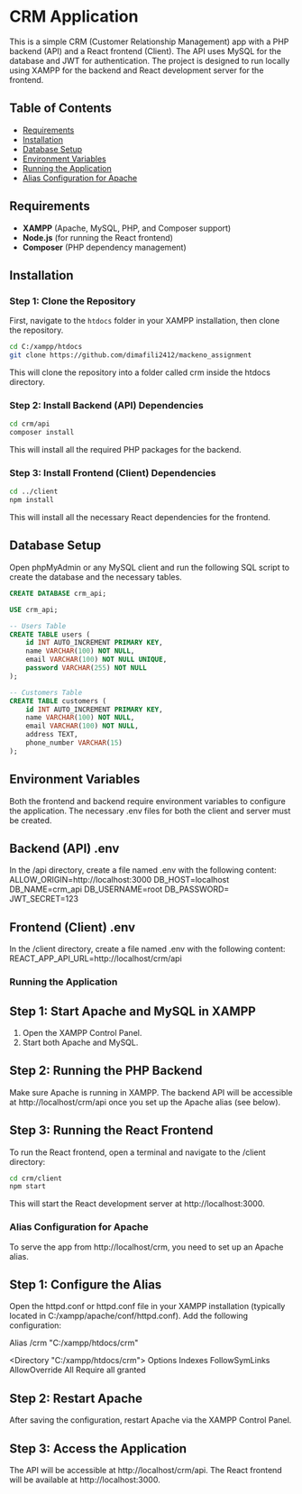 # CRM Application

This is a simple CRM (Customer Relationship Management) app with a PHP backend (API) and a React frontend (Client). The API uses MySQL for the database and JWT for authentication. The project is designed to run locally using XAMPP for the backend and React development server for the frontend.

## Table of Contents

-   [Requirements](#requirements)
-   [Installation](#installation)
-   [Database Setup](#database-setup)
-   [Environment Variables](#environment-variables)
-   [Running the Application](#running-the-application)
-   [Alias Configuration for Apache](#alias-configuration-for-apache)

## Requirements

-   **XAMPP** (Apache, MySQL, PHP, and Composer support)
-   **Node.js** (for running the React frontend)
-   **Composer** (PHP dependency management)

## Installation

### Step 1: Clone the Repository

First, navigate to the `htdocs` folder in your XAMPP installation, then clone the repository.

```bash
cd C:/xampp/htdocs
git clone https://github.com/dimafili2412/mackeno_assignment
```

This will clone the repository into a folder called crm inside the htdocs directory.

### Step 2: Install Backend (API) Dependencies

```bash
cd crm/api
composer install
```

This will install all the required PHP packages for the backend.

### Step 3: Install Frontend (Client) Dependencies

```bash
cd ../client
npm install
```

This will install all the necessary React dependencies for the frontend.

## Database Setup

Open phpMyAdmin or any MySQL client and run the following SQL script to create the database and the necessary tables.

```sql
CREATE DATABASE crm_api;

USE crm_api;

-- Users Table
CREATE TABLE users (
    id INT AUTO_INCREMENT PRIMARY KEY,
    name VARCHAR(100) NOT NULL,
    email VARCHAR(100) NOT NULL UNIQUE,
    password VARCHAR(255) NOT NULL
);

-- Customers Table
CREATE TABLE customers (
    id INT AUTO_INCREMENT PRIMARY KEY,
    name VARCHAR(100) NOT NULL,
    email VARCHAR(100) NOT NULL,
    address TEXT,
    phone_number VARCHAR(15)
);
```

## Environment Variables

Both the frontend and backend require environment variables to configure the application. The necessary .env files for both the client and server must be created.

## Backend (API) .env

In the /api directory, create a file named .env with the following content:
ALLOW_ORIGIN=http://localhost:3000
DB_HOST=localhost
DB_NAME=crm_api
DB_USERNAME=root
DB_PASSWORD=
JWT_SECRET=123

## Frontend (Client) .env

In the /client directory, create a file named .env with the following content:
REACT_APP_API_URL=http://localhost/crm/api

### Running the Application

## Step 1: Start Apache and MySQL in XAMPP

1. Open the XAMPP Control Panel.
2. Start both Apache and MySQL.

## Step 2: Running the PHP Backend

Make sure Apache is running in XAMPP. The backend API will be accessible at http://localhost/crm/api once you set up the Apache alias (see below).

## Step 3: Running the React Frontend

To run the React frontend, open a terminal and navigate to the /client directory:

```bash
cd crm/client
npm start
```

This will start the React development server at http://localhost:3000.

### Alias Configuration for Apache

To serve the app from http://localhost/crm, you need to set up an Apache alias.

## Step 1: Configure the Alias

Open the httpd.conf or httpd.conf file in your XAMPP installation (typically located in C:/xampp/apache/conf/httpd.conf).
Add the following configuration:

Alias /crm "C:/xampp/htdocs/crm"

<Directory "C:/xampp/htdocs/crm">
Options Indexes FollowSymLinks
AllowOverride All
Require all granted
</Directory>

## Step 2: Restart Apache

After saving the configuration, restart Apache via the XAMPP Control Panel.

## Step 3: Access the Application

The API will be accessible at http://localhost/crm/api.
The React frontend will be available at http://localhost:3000.
